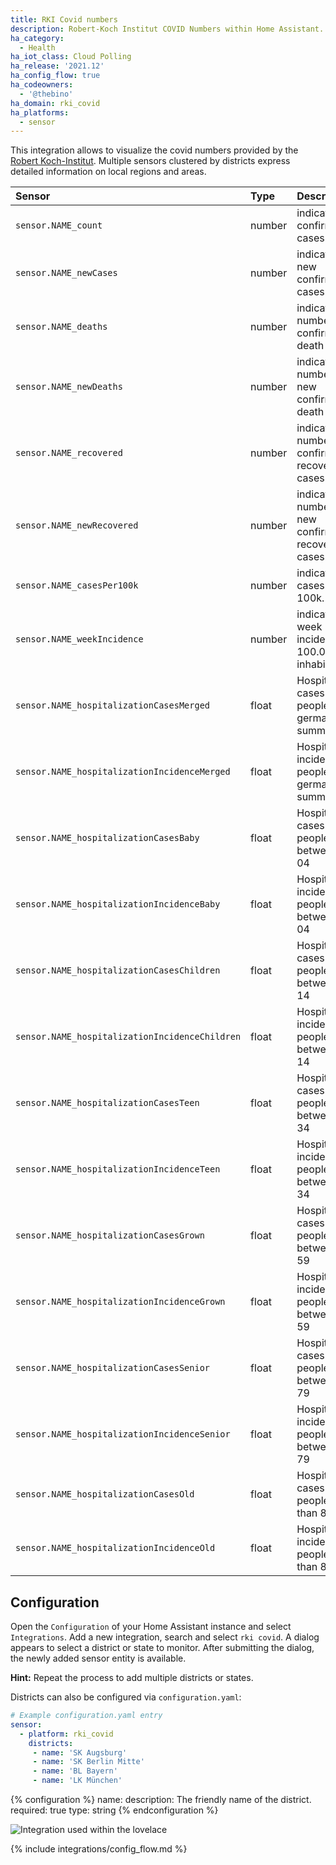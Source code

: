 ```yaml
---
title: RKI Covid numbers
description: Robert-Koch Institut COVID Numbers within Home Assistant.
ha_category:
  - Health
ha_iot_class: Cloud Polling
ha_release: '2021.12'
ha_config_flow: true
ha_codeowners:
  - '@thebino'
ha_domain: rki_covid
ha_platforms:
  - sensor
---
```


This integration allows to visualize the covid numbers provided by the [Robert Koch-Institut](https://www.rki.de). Multiple sensors clustered by districts express detailed information on local regions and areas.



|Sensor  |Type|Description
|:-----------|:---|:------------
|`sensor.NAME_count`| number | indicates the confirmed cases.
|`sensor.NAME_newCases`| number | indicates the new confirmed cases.
|`sensor.NAME_deaths`| number | indicates the numbers of confirmed death cases.
|`sensor.NAME_newDeaths`| number | indicates the numbers of new confirmed death cases.
|`sensor.NAME_recovered`| number | indicates the numbers of confirmed recovery cases.
|`sensor.NAME_newRecovered`| number | indicates the numbers of new confirmed recovery cases.
|`sensor.NAME_casesPer100k`| number | indicates cases per 100k.
|`sensor.NAME_weekIncidence`| number | indicates the week incidence per 100.000 inhabitants.
|`sensor.NAME_hospitalizationCasesMerged` | float | Hospitalization cases for people in germany summarized  |
|`sensor.NAME_hospitalizationIncidenceMerged` | float | Hospitalization incidence for people in germany summarized |
|`sensor.NAME_hospitalizationCasesBaby` | float | Hospitalization cases for people between 00-04 |
|`sensor.NAME_hospitalizationIncidenceBaby` | float | Hospitalization incidence for people between 00-04 |
|`sensor.NAME_hospitalizationCasesChildren` | float | Hospitalization cases for people between 05-14 |
|`sensor.NAME_hospitalizationIncidenceChildren` | float | Hospitalization incidence for people between 05-14 |
|`sensor.NAME_hospitalizationCasesTeen` | float | Hospitalization cases for people between 15-34 |
|`sensor.NAME_hospitalizationIncidenceTeen` | float | Hospitalization incidence for people between 15-34 |
|`sensor.NAME_hospitalizationCasesGrown` | float | Hospitalization cases for people between 35-59 |
|`sensor.NAME_hospitalizationIncidenceGrown` | float | Hospitalization incidence for people between 35-59 |
|`sensor.NAME_hospitalizationCasesSenior` | float | Hospitalization cases for people between 60-79 |
|`sensor.NAME_hospitalizationIncidenceSenior` | float | Hospitalization incidence for people between 60-79 |
|`sensor.NAME_hospitalizationCasesOld` | float | Hospitalization cases for people older than 80 |
|`sensor.NAME_hospitalizationIncidenceOld` | float | Hospitalization incidence for people older than 80 |

## Configuration
Open the `Configuration` of your Home Assistant instance and select `Integrations`.
Add a new integration, search and select `rki covid`.
A dialog appears to select a district or state to monitor.
After submitting the dialog, the newly added sensor entity is available.

**Hint:** Repeat the process to add multiple districts or states.

Districts can also be configured via `configuration.yaml`:

```yaml
# Example configuration.yaml entry
sensor:
  - platform: rki_covid
    districts:
     - name: 'SK Augsburg'
     - name: 'SK Berlin Mitte'
     - name: 'BL Bayern'
     - name: 'LK München'
```

{% configuration %}
name:
  description: The friendly name of the district.
  required: true
  type: string
{% endconfiguration %}

![Integration used within the lovelace](/images/integrations/rki_covid/lovelace_graph.png)

{% include integrations/config_flow.md %}
